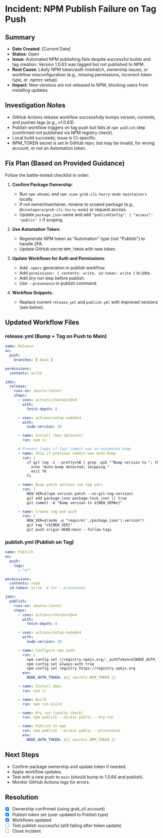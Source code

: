 # Incident: NPM Publish Failure on Tag Push

## Summary
- **Date Created**: [Current Date]
- **Status**: Open
- **Issue**: Automated NPM publishing fails despite successful builds and tag creation. Version 1.0.63 was tagged but not published to NPM.
- **Root Cause**: Likely NPM token/auth mismatch, ownership issues, or workflow misconfiguration (e.g., missing permissions, incorrect token type, or .npmrc setup).
- **Impact**: New versions are not released to NPM, blocking users from installing updates.

## Investigation Notes
- GitHub Actions release workflow successfully bumps version, commits, and pushes tags (e.g., v1.0.63).
- Publish workflow triggers on tag push but fails at `npm publish` step (confirmed not published via NPM registry check).
- Local build succeeds; issue is CI-specific.
- NPM_TOKEN secret is set in GitHub repo, but may be invalid, for wrong account, or not an Automation token.

## Fix Plan (Based on Provided Guidance)
Follow the battle-tested checklist in order:

1. **Confirm Package Ownership**:
   - Run `npm whoami` and `npm view grok-cli-hurry-mode maintainers` locally.
   - If not owner/maintainer, rename to scoped package (e.g., `@hinetapora/grok-cli-hurry-mode`) or request access.
   - Update `package.json` name and add `"publishConfig": { "access": "public" }` if scoping.

2. **Use Automation Token**:
   - Regenerate NPM token as "Automation" type (not "Publish") to handle 2FA.
   - Update GitHub secret `NPM_TOKEN` with new token.

3. **Update Workflows for Auth and Permissions**:
   - Add `.npmrc` generation in publish workflow.
   - Add `permissions: { contents: write, id-token: write }` to jobs.
   - Add dry-run step before publish.
   - Use `--provenance` in publish command.

4. **Workflow Snippets**:
   - Replace current `release.yml` and `publish.yml` with improved versions (see below).

## Updated Workflow Files
### release.yml (Bump + Tag on Push to Main)
```yaml
name: Release
on:
  push:
    branches: [ main ]

permissions:
  contents: write

jobs:
  release:
    runs-on: ubuntu-latest
    steps:
      - uses: actions/checkout@v4
        with:
          fetch-depth: 0

      - uses: actions/setup-node@v4
        with:
          node-version: 20

      - name: Install (bun optional)
        run: npm ci

      # Prevent loops if last commit was an automated bump
      - name: Skip if previous commit was auto-bump
        run: |
          if git log -1 --pretty=%B | grep -qiE "^Bump version to "; then
            echo "Auto-bump detected; skipping."
            exit 78
          fi

      - name: Bump patch version (no tag yet)
        run: |
          NEW_VER=$(npm version patch --no-git-tag-version)
          git add package.json package-lock.json || true
          git commit -m "Bump version to ${NEW_VER#v}"

      - name: Create tag and push
        run: |
          NEW_VER=$(node -p "require('./package.json').version")
          git tag "v${NEW_VER}"
          git push origin HEAD:main --follow-tags
```

### publish.yml (Publish on Tag)
```yaml
name: Publish
on:
  push:
    tags:
      - "v*"

permissions:
  contents: read
  id-token: write  # for --provenance

jobs:
  publish:
    runs-on: ubuntu-latest
    steps:
      - uses: actions/checkout@v4
        with:
          fetch-depth: 0

      - uses: actions/setup-node@v4
        with:
          node-version: 20

      - name: Configure npm auth
        run: |
          npm config set //registry.npmjs.org/:_authToken=${NODE_AUTH_TOKEN}
          npm config set always-auth true
          npm config set registry https://registry.npmjs.org
        env:
          NODE_AUTH_TOKEN: ${{ secrets.NPM_TOKEN }}

      - name: Install deps
        run: npm ci

      - name: Build
        run: npm run build

      - name: Dry run (sanity check)
        run: npm publish --access public --dry-run

      - name: Publish to npm
        run: npm publish --access public --provenance
        env:
          NODE_AUTH_TOKEN: ${{ secrets.NPM_TOKEN }}
```

## Next Steps
- Confirm package ownership and update token if needed.
- Apply workflow updates.
- Test with a new push to `main` (should bump to 1.0.64 and publish).
- Monitor GitHub Actions logs for errors.

## Resolution
- [x] Ownership confirmed (using grok_cli account)
- [x] Publish token set (user updated to Publish type)
- [x] Workflows updated
- [ ] Test publish successful (still failing after token update)
- [ ] Close incident